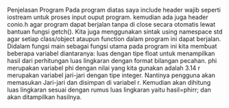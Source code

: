 Penjelasan Program Pada program diatas saya include header wajib seperti iostream untuk proses input ouput program. kemudian ada juga header conio.h agar program dapat berjalan tanpa di close secara otomatis lewat bantuan fungsi getch(). Kita juga menggunakan sintak using namespace std agar setiap class/object ataupun function dalam program ini dapat berjalan. Didalam fungsi main sebagai fungsi utama pada program ini kita membuat beberapa variabel diantaranya: luas dengan tipe float untuk menampilkan hasil dari perhitungan luas lingkaran dengan format bilangan pecahan. phi merupakan variabel phi dengan nilai yang kita gunakan adalah 3.14 r merupakan variabel jari-jari dengan tipe integer. Nantinya pengguna akan memasukan Jari-jari dan disimpan di variabel r. Kemudian akan dihitung luas lingkaran sesuai dengan rumus luas lingkaran yaitu hasil=phirr; dan akan ditampilkan hasilnya.
